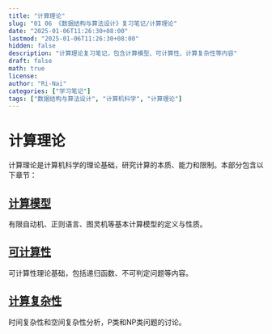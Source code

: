 ```yaml
---
title: "计算理论"
slug: "01 06 《数据结构与算法设计》复习笔记/计算理论"
date: "2025-01-06T11:26:30+08:00"
lastmod: "2025-01-06T11:26:30+08:00"
hidden: false
description: "计算理论复习笔记，包含计算模型、可计算性、计算复杂性等内容"
draft: false
math: true
license:
author: "Ri-Nai"
categories: ["学习笔记"]
tags: ["数据结构与算法设计", "计算机科学", "计算理论"]
---
```


# 计算理论

计算理论是计算机科学的理论基础，研究计算的本质、能力和限制。本部分包含以下章节：

## [计算模型](计算模型/)
有限自动机、正则语言、图灵机等基本计算模型的定义与性质。

## [可计算性](可计算性/)
可计算性理论基础，包括递归函数、不可判定问题等内容。

## [计算复杂性](计算复杂性/)
时间复杂性和空间复杂性分析，P类和NP类问题的讨论。
